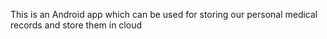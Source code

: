This is an Android app which can be used for storing our personal medical records and store them in cloud
